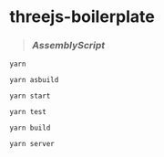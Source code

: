 # threejs-boilerplate #

>  ### *AssemblyScript* ###

`yarn`

`yarn asbuild`

`yarn start`

`yarn test`

`yarn build`

`yarn server`
